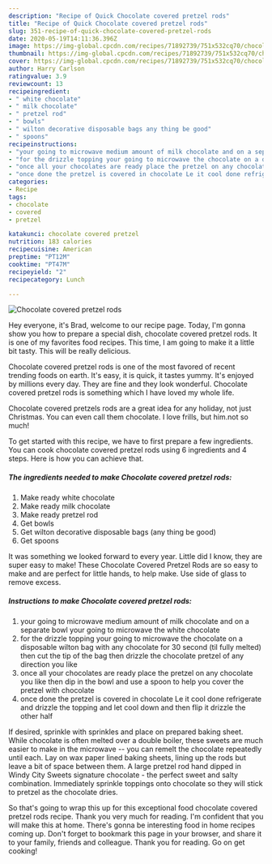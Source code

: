```yaml
---
description: "Recipe of Quick Chocolate covered pretzel rods"
title: "Recipe of Quick Chocolate covered pretzel rods"
slug: 351-recipe-of-quick-chocolate-covered-pretzel-rods
date: 2020-05-19T14:11:36.396Z
image: https://img-global.cpcdn.com/recipes/71892739/751x532cq70/chocolate-covered-pretzel-rods-recipe-main-photo.jpg
thumbnail: https://img-global.cpcdn.com/recipes/71892739/751x532cq70/chocolate-covered-pretzel-rods-recipe-main-photo.jpg
cover: https://img-global.cpcdn.com/recipes/71892739/751x532cq70/chocolate-covered-pretzel-rods-recipe-main-photo.jpg
author: Harry Carlson
ratingvalue: 3.9
reviewcount: 13
recipeingredient:
- " white chocolate"
- " milk chocolate"
- " pretzel rod"
- " bowls"
- " wilton decorative disposable bags any thing be good"
- " spoons"
recipeinstructions:
- "your going to microwave medium amount of milk chocolate and on a separate bowl your going to microwave the white chocolate"
- "for the drizzle topping your going to microwave the chocolate on a disposable wilton bag with any chocolate for 30 second (til fully melted)  then cut the tip of the bag then drizzle the chocolate pretzel of any direction you like"
- "once all your chocolates are ready place the pretzel on any chocolate you like then dip in the bowl and use a spoon to help you cover the pretzel with chocolate"
- "once done the pretzel is covered in chocolate Le it cool done refrigerate and drizzle the topping and let cool down and then flip it drizzle the other half"
categories:
- Recipe
tags:
- chocolate
- covered
- pretzel

katakunci: chocolate covered pretzel 
nutrition: 183 calories
recipecuisine: American
preptime: "PT12M"
cooktime: "PT47M"
recipeyield: "2"
recipecategory: Lunch

---
```



![Chocolate covered pretzel rods](https://img-global.cpcdn.com/recipes/71892739/751x532cq70/chocolate-covered-pretzel-rods-recipe-main-photo.jpg)

Hey everyone, it's Brad, welcome to our recipe page. Today, I'm gonna show you how to prepare a special dish, chocolate covered pretzel rods. It is one of my favorites food recipes. This time, I am going to make it a little bit tasty. This will be really delicious.

Chocolate covered pretzel rods is one of the most favored of recent trending foods on earth. It's easy, it is quick, it tastes yummy. It's enjoyed by millions every day. They are fine and they look wonderful. Chocolate covered pretzel rods is something which I have loved my whole life.

Chocolate covered pretzels rods are a great idea for any holiday, not just Christmas. You can even call them chocolate. I love frills, but him.not so much!


To get started with this recipe, we have to first prepare a few ingredients. You can cook chocolate covered pretzel rods using 6 ingredients and 4 steps. Here is how you can achieve that.

<!--inarticleads1-->

##### The ingredients needed to make Chocolate covered pretzel rods:

1. Make ready  white chocolate
1. Make ready  milk chocolate
1. Make ready  pretzel rod
1. Get  bowls
1. Get  wilton decorative disposable bags (any thing be good)
1. Get  spoons


It was something we looked forward to every year. Little did I know, they are super easy to make! These Chocolate Covered Pretzel Rods are so easy to make and are perfect for little hands, to help make. Use side of glass to remove excess. 

<!--inarticleads2-->

##### Instructions to make Chocolate covered pretzel rods:

1. your going to microwave medium amount of milk chocolate and on a separate bowl your going to microwave the white chocolate
1. for the drizzle topping your going to microwave the chocolate on a disposable wilton bag with any chocolate for 30 second (til fully melted)  then cut the tip of the bag then drizzle the chocolate pretzel of any direction you like
1. once all your chocolates are ready place the pretzel on any chocolate you like then dip in the bowl and use a spoon to help you cover the pretzel with chocolate
1. once done the pretzel is covered in chocolate Le it cool done refrigerate and drizzle the topping and let cool down and then flip it drizzle the other half


If desired, sprinkle with sprinkles and place on prepared baking sheet. While chocolate is often melted over a double boiler, these sweets are much easier to make in the microwave -- you can remelt the chocolate repeatedly until each. Lay on wax paper lined baking sheets, lining up the rods but leave a bit of space between them. A large pretzel rod hand dipped in Windy City Sweets signature chocolate - the perfect sweet and salty combination. Immediately sprinkle toppings onto chocolate so they will stick to pretzel as the chocolate dries. 

So that's going to wrap this up for this exceptional food chocolate covered pretzel rods recipe. Thank you very much for reading. I'm confident that you will make this at home. There's gonna be interesting food in home recipes coming up. Don't forget to bookmark this page in your browser, and share it to your family, friends and colleague. Thank you for reading. Go on get cooking!
